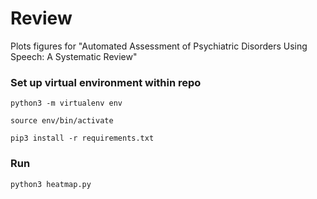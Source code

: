 # Review
Plots figures for "Automated Assessment of Psychiatric Disorders Using Speech: A Systematic Review"

### Set up virtual environment within repo
```python3 -m virtualenv env```

```source env/bin/activate```

```pip3 install -r requirements.txt```


### Run

```python3 heatmap.py```